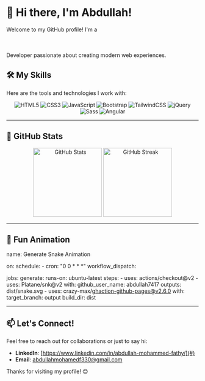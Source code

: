 # 👋 Hi there, I'm Abdullah!  

Welcome to my GitHub profile! I'm a  
<svg width="200" height="50">
  <text x="10" y="35" font-size="24" fill="blue" font-family="Arial">
    <animate attributeName="x" from="-200" to="200" dur="2s" repeatCount="indefinite" />
    Frontend
  </text>
</svg>  
Developer passionate about creating modern web experiences.

## 🛠️ My Skills  
Here are the tools and technologies I work with:  

<div align="center">  
  <img src="https://img.shields.io/badge/HTML5-%23E34F26.svg?style=for-the-badge&logo=html5&logoColor=white" alt="HTML5" />  
  <img src="https://img.shields.io/badge/CSS3-%231572B6.svg?style=for-the-badge&logo=css3&logoColor=white" alt="CSS3" />  
  <img src="https://img.shields.io/badge/JavaScript-%23F7DF1E.svg?style=for-the-badge&logo=javascript&logoColor=black" alt="JavaScript" />  
  <img src="https://img.shields.io/badge/Bootstrap-%23563D7C.svg?style=for-the-badge&logo=bootstrap&logoColor=white" alt="Bootstrap" />  
  <img src="https://img.shields.io/badge/TailwindCSS-%2338B2AC.svg?style=for-the-badge&logo=tailwind-css&logoColor=white" alt="TailwindCSS" />  
  <img src="https://img.shields.io/badge/jQuery-%230769AD.svg?style=for-the-badge&logo=jquery&logoColor=white" alt="jQuery" />  
  <img src="https://img.shields.io/badge/Sass-%23CC6699.svg?style=for-the-badge&logo=sass&logoColor=white" alt="Sass" />  
  <img src="https://img.shields.io/badge/Angular-%23DD0031.svg?style=for-the-badge&logo=angular&logoColor=white" alt="Angular" />  
</div>

---

## 🌟 GitHub Stats  

<div align="center">
  <img src="https://github-readme-stats.vercel.app/api?username=abdullah7417&show_icons=true&theme=radical" alt="GitHub Stats" height="180px" />  
  <img src="https://github-readme-streak-stats.herokuapp.com/?user=abdullah7417&theme=radical" alt="GitHub Streak" height="180px" />  
</div>  

---

## 🎯 Fun Animation  

name: Generate Snake Animation

on:
  schedule:
    - cron: "0 0 * * *"
  workflow_dispatch:

jobs:
  generate:
    runs-on: ubuntu-latest
    steps:
      - uses: actions/checkout@v2
      - uses: Platane/snk@v2
        with:
          github_user_name: abdullah7417
          outputs: dist/snake.svg
      - uses: crazy-max/ghaction-github-pages@v2.6.0
        with:
          target_branch: output
          build_dir: dist

---

## 📫 Let's Connect!  
Feel free to reach out for collaborations or just to say hi:  

- **LinkedIn**: [https://www.linkedin.com/in/abdullah-mohammed-fathy/](#)  
- **Email**: [abdullahmohamedf330@gmail.com](mailto:your.email@example.com)  

Thanks for visiting my profile! 😊  
